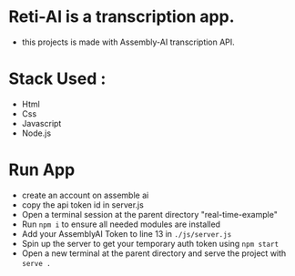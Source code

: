 # Reti-AI is a transcription app.
   * this projects is made with Assembly-AI transcription API. 
   
   
# Stack Used :
   * Html
   * Css
   * Javascript
   * Node.js
   
   

   
   













# Run App
  * create an account on assemble ai 
  * copy the api token id in server.js 
  * Open a terminal session at the parent directory "real-time-example"
  * Run `npm i` to ensure all needed modules are installed
  * Add your AssemblyAI Token to line 13 in `./js/server.js`
  * Spin up the server to get your temporary auth token using `npm start`
  * Open a new terminal at the parent directory and serve the project with `serve .`
